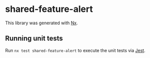 # shared-feature-alert

This library was generated with [Nx](https://nx.dev).

## Running unit tests

Run `nx test shared-feature-alert` to execute the unit tests via [Jest](https://jestjs.io).
